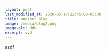 ```yaml
---
layout: post
last_modified_at: 2020-05-17T22:45:00+05:30
title: another blog
image: /media/blog2.png
image-alt: ddv
excerpt: vvd
---
```

asdf